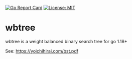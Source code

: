 [![Go Report Card](https://goreportcard.com/badge/github.com/shawnsmithdev/wbtree)](https://goreportcard.com/report/github.com/shawnsmithdev/wbtree) [![License: MIT](https://img.shields.io/badge/License-MIT-yellow.svg)](https://opensource.org/licenses/MIT)

# wbtree
wbtree is a weight balanced binary search tree for go 1.18+

See: https://yoichihirai.com/bst.pdf

